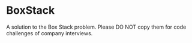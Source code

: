 BoxStack
========

A solution to the Box Stack problem. Please DO NOT copy them for code challenges of company interviews.
